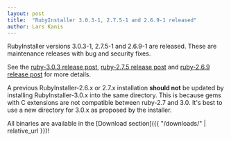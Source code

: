 ```yaml
---
layout: post
title:  "RubyInstaller 3.0.3-1, 2.7.5-1 and 2.6.9-1 released"
author: Lars Kanis
---
```

RubyInstaller versions 3.0.3-1, 2.7.5-1 and 2.6.9-1 are released. These are maintenance releases with bug and security fixes.

See the [ruby-3.0.3 release post](https://www.ruby-lang.org/en/news/2021/11/24/ruby-3-0-3-released/), [ruby-2.7.5 release post](https://www.ruby-lang.org/en/news/2021/11/24/ruby-2-7-5-released/) and [ruby-2.6.9 release post](https://www.ruby-lang.org/en/news/2021/11/24/ruby-2-6-9-released/) for more details.

A previous RubyInstaller-2.6.x or 2.7.x installation <b>should not</b> be updated by installing RubyInstaller-3.0.x into the same directory.
This is because gems with C extensions are not compatible between ruby-2.7 and 3.0.
It's best to use a new directory for 3.0.x as proposed by the installer.

All binaries are available in the [Download section]({{ "/downloads/" | relative_url }})!
